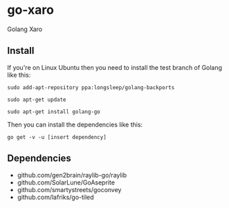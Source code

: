 # go-xaro
Golang Xaro

## Install

If you're on Linux Ubuntu then you need to install the test branch of Golang like this:

`sudo add-apt-repository ppa:longsleep/golang-backports`

`sudo apt-get update`

`sudo apt-get install golang-go`

Then you can install the dependencies like this:

`go get -v -u [insert dependency]`

## Dependencies
- github.com/gen2brain/raylib-go/raylib
- github.com/SolarLune/GoAseprite
- github.com/smartystreets/goconvey
- github.com/lafriks/go-tiled